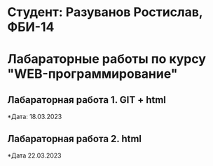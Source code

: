 # Студент: Разуванов Ростислав, ФБИ-14

# Лабараторные работы по курсу "WEB-программирование"

## Лабараторная работа 1. GIT + html

*Дата: 18.03.2023

 ## Лабараторная работа 2. html

 *Дата 22.03.2023
